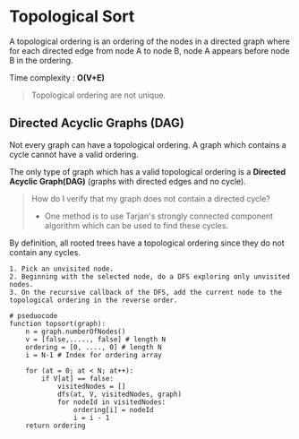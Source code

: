 # Topological Sort

A topological ordering is an ordering of the nodes in a directed graph where for each directed edge from node A to node B, node A appears before node B in the ordering.

Time complexity : **O(V+E)**

> Topological ordering are not unique.

## Directed Acyclic Graphs (DAG)

Not every graph can have a topological ordering. A graph which contains a cycle cannot have a valid ordering.

The only type of graph which has a valid topological ordering is a **Directed Acyclic Graph(DAG)** (graphs with directed edges and no cycle).

> How do I verify that my graph does not contain a directed cycle?
>
> - One method is to use Tarjan's strongly connected component algorithm which can be used to find these cycles.

By definition, all rooted trees have a topological ordering since they do not contain any cycles.

```
1. Pick an unvisited node.
2. Beginning with the selected node, do a DFS exploring only unvisited nodes.
3. On the recursive callback of the DFS, add the current node to the topological ordering in the reverse order.
```

```
# pseduocode
function topsort(graph):
	n = graph.numberOfNodes()
	v = [false,....., false] # length N
	ordering = [0, ...., 0] # length N
	i = N-1 # Index for ordering array 
	
	for (at = 0; at < N; at++):
		if V[at] == false:
			visitedNodes = []
			dfs(at, V, visitedNodes, graph)
			for nodeId in visitedNodes:
				ordering[i] = nodeId
				i = i - 1
    return ordering
	
```



